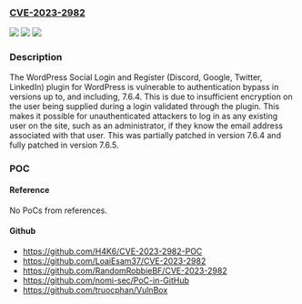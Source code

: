 ### [CVE-2023-2982](https://cve.mitre.org/cgi-bin/cvename.cgi?name=CVE-2023-2982)
![](https://img.shields.io/static/v1?label=Product&message=WordPress%20Social%20Login%20and%20Register%20(Discord%2C%20Google%2C%20Twitter%2C%20LinkedIn)&color=blue)
![](https://img.shields.io/static/v1?label=Version&message=*%3C%3D%207.6.4%20&color=brighgreen)
![](https://img.shields.io/static/v1?label=Vulnerability&message=CWE-288%20Authentication%20Bypass%20Using%20an%20Alternate%20Path%20or%20Channel&color=brighgreen)

### Description

The WordPress Social Login and Register (Discord, Google, Twitter, LinkedIn) plugin for WordPress is vulnerable to authentication bypass in versions up to, and including, 7.6.4. This is due to insufficient encryption on the user being supplied during a login validated through the plugin. This makes it possible for unauthenticated attackers to log in as any existing user on the site, such as an administrator, if they know the email address associated with that user. This was partially patched in version 7.6.4 and fully patched in version 7.6.5.

### POC

#### Reference
No PoCs from references.

#### Github
- https://github.com/H4K6/CVE-2023-2982-POC
- https://github.com/LoaiEsam37/CVE-2023-2982
- https://github.com/RandomRobbieBF/CVE-2023-2982
- https://github.com/nomi-sec/PoC-in-GitHub
- https://github.com/truocphan/VulnBox

